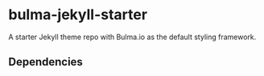 # bulma-jekyll-starter
A starter Jekyll theme repo with Bulma.io as the default styling framework.

## Dependencies
